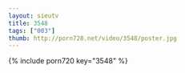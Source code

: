 ```yaml
--- 
layout: sieutv
title: 3548
tags: ["003"]
thumb: http://porn720.net/video/3548/poster.jpg
---
```

{% include porn720 key="3548" %} 
